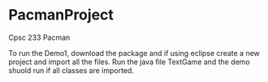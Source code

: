 # PacmanProject
Cpsc 233 Pacman

To run the Demo1, download the package and if using eclipse
create a new project and import all the files. Run the java file 
TextGame and the demo shuold run if all classes are imported.

